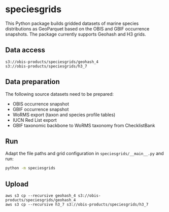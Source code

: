 # speciesgrids

This Python package builds gridded datasets of marine species distributions as GeoParquet based on the OBIS and GBIF occurrence snapshots. The package currently supports Geohash and H3 grids.

## Data access

```
s3://obis-products/speciesgrids/geohash_4
s3://obis-products/speciesgrids/h3_7
```

## Data preparation

The following source datasets need to be prepared:

- OBIS occurrence snapshot
- GBIF occurrence snapshot
- WoRMS export (taxon and species profile tables)
- IUCN Red List export
- GBIF taxonomic backbone to WoRMS taxonomy from ChecklistBank

## Run

Adapt the file paths and grid configuration in `speciesgrids/__main__.py` and run:

```bash
python -m speciesgrids
```

## Upload

```
aws s3 cp --recursive geohash_4 s3://obis-products/speciesgrids/geohash_4
aws s3 cp --recursive h3_7 s3://obis-products/speciesgrids/h3_7
```